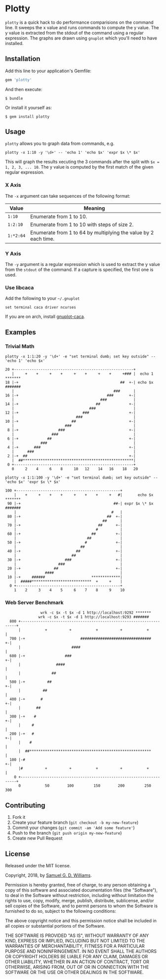 # Plotty

`plotty` is a quick hack to do performance comparisions on the command line. It sweeps the x value and runs commands to compute the y value. The y value is extracted from the stdout of the command using a regular expression. The graphs are drawn using `gnuplot` which you'll need to have installed.

## Installation

Add this line to your application's Gemfile:

```ruby
gem 'plotty'
```

And then execute:

	$ bundle

Or install it yourself as:

	$ gem install plotty

## Usage

`plotty` allows you to graph data from commands, e.g.

	plotty -x 1:10 -y '\d+' -- 'echo 1' 'echo $x' 'expr $x \* $x'

This will graph the results xecuting the 3 commands after the split with `$x = 1, 2, 3, ... 10`. The y value is computed by the first match of the given regular expression.

### X Axis

The `-x` argument can take sequences of the following format:

| Value     | Meaning                                                          |
| ----------|------------------------------------------------------------------|
| `1:10`    | Enumerate from 1 to 10.                                          |
| `1:2:10`  | Enumerate from 1 to 10 with steps of size 2.                     |
| `1:*2:64` | Enumerate from 1 to 64 by multiplying the value by 2 each time.  |

### Y Axis

The `-y` argument is a regular expression which is used to extract the y value from the `stdout` of the command. If a capture is specified, the first one is used.

### Use libcaca

Add the following to your `~/.gnuplot`

	set terminal caca driver ncurses

If you are on arch, install [gnuplot-caca](https://aur.archlinux.org/packages/gnuplot-caca).

## Examples

### Trivial Math

```
plotty -x 1:1:20 -y '\d+' -e "set terminal dumb; set key outside" -- 'echo 1' 'echo $x'

20 +------------------------------------------------------+                  
   |     +    +     +    +     +    +     +    +     +### |  echo 1 *******  
18 |-+                                              ##  +-| echo $x #######  
   |                                             ###      |                  
16 |-+                                        ###       +-|                  
   |                                       ###            |                  
14 |-+                                   ##             +-|                  
   |                                  ###                 |                  
12 |-+                             ###                  +-|                  
   |                            ###                       |                  
10 |-+                        ##                        +-|                  
   |                       ###                            |                  
 8 |-+                  ###                             +-|                  
   |                 ###                                  |                  
 6 |-+             ##                                   +-|                  
   |            ###                                       |                  
 4 |-+       ###                                        +-|                  
   |      ###                                             |                  
 2 |-+  ##                                              +-|                  
   |  ##**************************************************|                  
 0 +------------------------------------------------------+                  
   0     2    4     6    8     10   12    14   16    18   20                 
```

```
plotty -x 1:1:100 -y '\d+' -e "set terminal dumb; set key outside" -- 'echo $x' 'expr $x \* $x'

100 +-----------------------------------------------+                        
    |    +     +    +    +     +    +    +     +   #|       echo $x *******  
 90 |-+                                          ##-| expr $x \* $x #######  
    |                                           #   |                        
 80 |-+                                       ##  +-|                        
    |                                       ##      |                        
 70 |-+                                   ##      +-|                        
    |                                    #          |                        
 60 |-+                                ##         +-|                        
    |                                ##             |                        
 50 |-+                             #             +-|                        
    |                             ##                |                        
 40 |-+                         ##                +-|                        
    |                         ##                    |                        
 30 |-+                    ###                    +-|                        
    |                   ###                         |                        
 20 |-+               ##                          +-|                        
    |             ####                              |                        
 10 |-+     ######                     *************|                        
    |  #####***************************  +     +    |                        
  0 +-----------------------------------------------+                        
    1    2     3    4    5     6    7    8     9    10   
```

### Web Server Benchmark

```
                wrk -c $x -t $x -d 1 http://localhost:9292 *******              
               wrk -c $x -t $x -d 1 http://localhost:9293 #######              
  800 +--------------------------------------------------------------------+   
      |           +          +           +          +           +          |   
  700 |-+                         ################################       +-|   
      |                       ####                                         |   
  600 |-+                  ###                                           +-|   
      |                ####                                                |   
      |              ##                                                    |   
  500 |-+          ##                                                    +-|   
      |          ##                                                        |   
  400 |-+       #                                                        +-|   
      |       ##                                                           |   
  300 |-+    #                                                           +-|   
      |     #                                                              |   
  200 |-+   #                                                            +-|   
      |    #                                                               |   
      |  ##*******************************************************         |   
  100 |-#                                                                +-|   
      |#          +          +           +          +           +          |   
    0 +--------------------------------------------------------------------+   
      0           50        100         150        200         250        300  
```

## Contributing

1. Fork it
2. Create your feature branch (`git checkout -b my-new-feature`)
3. Commit your changes (`git commit -am 'Add some feature'`)
4. Push to the branch (`git push origin my-new-feature`)
5. Create new Pull Request

## License

Released under the MIT license.

Copyright, 2018, by [Samuel G. D. Williams](http://www.codeotaku.com/samuel-williams).

Permission is hereby granted, free of charge, to any person obtaining a copy
of this software and associated documentation files (the "Software"), to deal
in the Software without restriction, including without limitation the rights
to use, copy, modify, merge, publish, distribute, sublicense, and/or sell
copies of the Software, and to permit persons to whom the Software is
furnished to do so, subject to the following conditions:

The above copyright notice and this permission notice shall be included in
all copies or substantial portions of the Software.

THE SOFTWARE IS PROVIDED "AS IS", WITHOUT WARRANTY OF ANY KIND, EXPRESS OR
IMPLIED, INCLUDING BUT NOT LIMITED TO THE WARRANTIES OF MERCHANTABILITY,
FITNESS FOR A PARTICULAR PURPOSE AND NONINFRINGEMENT. IN NO EVENT SHALL THE
AUTHORS OR COPYRIGHT HOLDERS BE LIABLE FOR ANY CLAIM, DAMAGES OR OTHER
LIABILITY, WHETHER IN AN ACTION OF CONTRACT, TORT OR OTHERWISE, ARISING FROM,
OUT OF OR IN CONNECTION WITH THE SOFTWARE OR THE USE OR OTHER DEALINGS IN
THE SOFTWARE.
